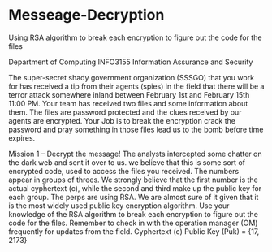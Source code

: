 # Messeage-Decryption
Using RSA algorithm to break each encryption to figure out the code for the files

Department of Computing
INFO3155
Information Assurance and Security

The super-secret shady government organization (SSSGO) that you work for has received 
a tip from their agents (spies) in the field that there will be a terror attack somewhere inland 
between February 1st and February 15th 11:00 PM. Your team has received two files and some 
information about them. The files are password protected and the clues received by our agents are 
encrypted. Your Job is to break the encryption crack the password and pray something in those 
files lead us to the bomb before time expires.

Mission 1 – Decrypt the message!
The analysts intercepted some chatter on the dark web and sent it over to us. we believe 
that this is some sort of encrypted code, used to access the files you received. The numbers appear 
in groups of threes. We strongly believe that the first number is the actual cyphertext (c), while the 
second and third make up the public key for each group.
The perps are using RSA. We are almost sure of it given that it is the most widely used public key 
encryption algorithm. Use your knowledge of the RSA algorithm to break each encryption to figure out the
code for the files. Remember to check in with the operation manager (OM) frequently for updates from the 
field.
Cyphertext (c) 
Public Key (Puk) = {17, 2173}
